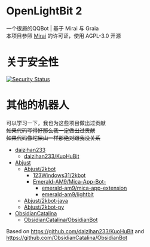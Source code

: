 # OpenLightBit 2

一个很屑的QQBot | 基于 Mirai 与 Graia<br>
本项目参照 [Mirai](https://github.com/mamoe/mirai) 的许可证，使用 AGPL-3.0 开源

# 关于安全性

[![Security Status](https://www.murphysec.com/platform3/v31/badge/1671890207615565824.svg)](https://www.murphysec.com/console/report/1671890207552651264/1671890207615565824) 

# 其他的机器人

可以学习一下，我也为这些项目做出过贡献<br>
~~如果代码写得好那么我一定做出过贡献~~<br>
~~如果代码像坨屎山一样那绝对跟我没关系~~

- [daizihan233](https://kgithub.com/daizihan233/)
    - [daizihan233/KuoHuBit](https://kgithub.com/daizihan233/KuoHuBit/)
- [Abjust](https://github.com/Abjust/)
    - [Abjust/2kbot](https://github.com/Abjust/2kbot)
        - [123Windows31/2kbot](https://github.com/123Windows31/2kbot)
        - [Emerald-AM9/Mica-App-Bot-](https://github.com/Emerald-AM9/Mica-App-Bot-)
            - [emerald-am9/mica-app-extension](https://gitee.com/emerald-am9/mica-app-extension/)
            - [emerald-am9/lightbit](https://gitee.com/emerald-am9/lightbit/)
    - [Abjust/2kbot-java](https://github.com/Abjust/2kbot-java)
    - [Abjust/2kbot-py](https://github.com/Abjust/2kbot-py)
- [ObsidianCatalina](https://github.com/ObsidianCatalina/)
    - [ObsidianCatalina/ObsidianBot](https://github.com/ObsidianCatalina/ObsidianBot)

Based on https://github.com/daizihan233/KuoHuBit and https://github.com/ObsidianCatalina/ObsidianBot